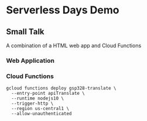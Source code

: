 # Serverless Days Demo

## Small Talk


A combination of a HTML web app and Cloud Functions


### Web Application



### Cloud Functions

```
gcloud functions deploy gsp328-translate \
  --entry-point apiTranslate \
  --runtime nodejs10 \
  --trigger-http \
  --region us-central1 \
  --allow-unauthenticated
```

